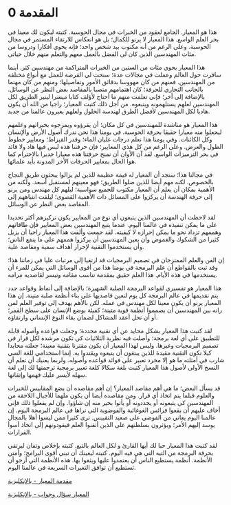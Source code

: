 # 0 المقدمة

هذا هو المعيار. الجامع لعقود من الخبرات في مجال الحوسبة. كتبته ليكون لك معينا في بحر العلم الواسع. هذا المعيار لا يرنو للكمال؛ بل هو انعكاس للارتقاء المستمر في مجال الحوسبة. وعلى الرغم من أنه مكتوب بيد شخص واحد؛ فإنه يحوي أفكارا ودروسا من مئات المهندسين الذين كان لي الفضل بالعمل معهم والتعلم منهم خلال حياتي.

هذا المعيار يحوي مئات من السنين من الخبرات المتراكمة من مهندسين كثر. أينما سافرت حول العالم وعملت في مجالات عدة؛ سنحت لي الفرصة للعمل مع أنواع مختلفة من المهندسين. فمنهم من كان مهووسا بدقائق الأمور وتفاصيلها؛ ومنهم من كان مهتما بالجانب التجاري للحرفة؛ كان اهتمامهم منصبا بالمقاصد بغض النظر عن الوسائل. بالإضافة إلى أخر؛ فإني تعلمت منهم ما أحتاج لأؤلف كتابا ميسرا لينير الطريق لكل المهندسين لعلهم يستلهمونه ويتبعوه. من أجل ذلك كتبت المعيار؛ راجيا من الله أن يكون هاديا لكل المهندسين لأفضل الطرق لهندسة الحلول ولعلهم يغيرون عالمنا من جديد.

هذا المعيار هو مناشدة للمهندسين في كل مكان؛ أن يقرؤوه ويمزجوه بخبراتهم وعلمهم ليجعلوا منه معيارا حقيقا بحرفة الحوسبة. في يومنا هذا نحن ندرك أصول الأرض والإنسان وكل الكائنات. وفي يومنا هذا نعلم درجات غليان الماء؛ وقدر القيراط؛ ومعايير خطوط الطول والعرض. وعلى الرغم من كل هذي المعايير؛ فإن حرفتنا هذه ليس فيها هاد ولا قائد في بحر الترميزات الواسع. لقد آن الأوان أن نمنح حرفتنا هذه معيارا جديرا بالاحترام كما هوا الحال بمعايير الحرفات الأخر المدونة بأيد علمائها.

في مجالنا هذا؛ ستجد أن المعيار له قيمة عظيمة للذين لم يزالوا يبحثون طريق النجاح بالخصوص. لكنه مهم أيضا للذين ضلوا الطريق؛ فهو معينهم لمستقبل أسعد. ولكنه من الأهمية بمكان أن يعلم أن المعيار مكتوب للجميع سواسية؛ ليلهم كل مهندس ومن يرنو إلى حرفة الهندسة أن يركزوا على المسائل ذات الأهمية القصوى؛ ليلفت انتباههم إلى المقاصد بغض النظر عن الوسائل.

لقد لاحظت أن المهندسين الذين يتبعون أي نوع من المعايير يكون تركيزهم أكثر تحديدا على ما يمكن تنفيذه في عالمنا اليوم. عندما يتبع المهندسين بعض المعايير فإن طاقاتهم وهممهم تزداد نحو ما يمكن إحرازه لا كيفيته. لقد جمعت وألفت هذا المعيار راجيا أن يزيل كثيرا من الشكوك والغموض وأن يعين المهندسين أن يركزوا هممهم على ما ينفع الناس؛ وأن يستخدموا التقنية لإحراز أهداف سمية ومقاصد علية.

إن الفن والعلم الممتزجان في تصميم البرمجيات قد ارتقيا إلى مرتبات عليا في زماننا هذا؛ وقد ثبت بالقواطع أن علم البرمجة في يومنا هذا من أقوى الوسائل التي يمكن للمرء أن يستخدمها في هذه الأيام. هذا العلم حقيق بمقدمة تناسب مقامه وتيسر لقاصديه مرامه.

هذا المعيار هو تفسيري لقواعد البرمجة الصلبة الشهيرة؛ بالإضافة إلى أنماط وقواعد جدد يتم تقديمها في عالم البرمجة كل يوم لتعين قاصديها على بناء أنظمة صلبة متينة. إن هذا المعيار يرنو أن يكون معينا لكل مهندس في عمله. لكن بالأهم يهدف إلى توفير العلم لمن رانه بين المهندسين أن يصمموا أنظمة قوية متينة؛ كفيئة بوضع الإنسان على سطح القمر؛ أو أن تحل أعقد المشاكل لضمان بقاء النوع الإنساني وارتقاؤه.

لقد كتبت هذا المعيار بشكل محايد عن أي تقنية محددة؛ وجعلت قواعده وأصوله قابلة للتطبيق على أي لغة برمجة؛ وأصلت فيه نظرية الثلاثيات كي تكون مرشدة لكل قرار في تصميم البرمجيات وغيرها. وليس لهذا المعيار أن يكون مقترنا بتقنية معينة؛ جعلته محايدا كيلا تكون التقنية مقيدة للذين يبتغون أن يتبعوه ويقتدوا به. إنما استخدامي للغة السي شارب في أمثلته ما هو إلا مجرد تعبير على فوائد قواعده وأصوله. ولربما يعنيك أن تعلم أن النسخ الأولى لأصول هذا المعيار كتبت بلغة سكالا كلغة تعبير برمجية ترجمتها لك إلى لغة سهله لأيسر عليك فهمها وإتقانها.

قد يسأل البعض؛ ما هي أهم مقاصد المعيار؟
إن أهم مقاصده أن يضع المقاييس للخبرات والعلوم قبلما يتم اتخاذ أي قرار. ومن مقاصده أيضا أن يكون ملهما للأجيال اللاحقة من المهندسين كي يتبعونه أو يجددونه أو يأتوا بخير منه إن شاؤوا. وإن لم يفعلوا ذلك فإني أخاف عليهم أن يقعوا فرائس الغوغائية والفوضوية التي نراها في عالم البرمجة اليوم. إن عالمنا اليوم يعاني من الفوضى على صعيد التقييس. ترى كثيرا ممن ليسوا أهلا بالمجال يوسد إليهم الأمر؛ ويؤثرون بسلطتهم على الذين أتقنوا العلم فيقودونهم إلى اتخاذ أسوأ القرارات.

لقد كتبت هذا المعيار حبا لك أيها القارئ و لكل العالم بالتبع. كتبته بإخلاص وتفان ليرتقي بحرفة البرمجة من التيه التي هي فيه اليوم. كتبته ليعينك أن تبني أقوى البرامج؛ وأمتن الأنظمة. أنظمة يستطيع الناس أن يعتمدوا عليها ويثقوا بها. هذه الأنظمة التي أرجو أن تستطيع أن توافق التغيرات السريعة في عالمنا اليوم.

<a href="https://www.youtube.com/watch?v=8PveoymxCok&ab_channel=HassanHabib"> مقدمة المعيار - بالإنكليزية </a>

<a href="https://www.youtube.com/watch?v=Au7G_y4BkbY&ab_channel=HassanHabib"> المعيار سؤال وجواب - بالإنكليزية </a>

